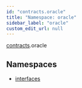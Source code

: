 ```yaml
---
id: "contracts.oracle"
title: "Namespace: oracle"
sidebar_label: "oracle"
custom_edit_url: null
---
```


[contracts](contracts.md).oracle

## Namespaces

- [interfaces](contracts.oracle.interfaces.md)
